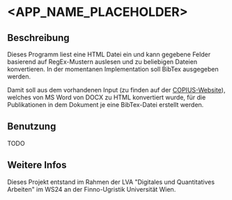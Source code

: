 # <APP_NAME_PLACEHOLDER>

## Beschreibung

Dieses Programm liest eine HTML Datei ein und kann gegebene Felder basierend auf RegEx-Mustern auslesen und zu beliebigen Dateien konvertieren. In der momentanen Implementation soll BibTex ausgegeben werden.

Damit soll aus dem vorhandenen Input (zu finden auf der [COPIUS-Website](https://copius.univie.ac.at/tools.php)), welches von MS Word von DOCX zu HTML konvertiert wurde, für die Publikationen in dem Dokument je eine BibTex-Datei erstellt werden.

## Benutzung

TODO

## Weitere Infos

Dieses Projekt entstand im Rahmen der LVA "Digitales und Quantitatives Arbeiten" im WS24 an der Finno-Ugristik Universität Wien.
